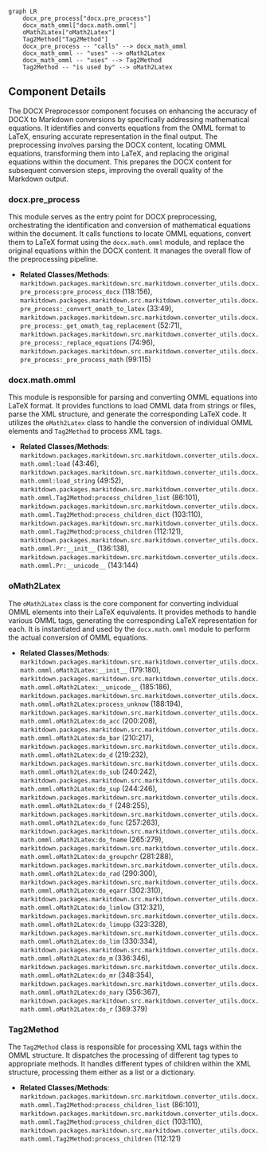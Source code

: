 ```mermaid
graph LR
    docx_pre_process["docx.pre_process"]
    docx_math_omml["docx.math.omml"]
    oMath2Latex["oMath2Latex"]
    Tag2Method["Tag2Method"]
    docx_pre_process -- "calls" --> docx_math_omml
    docx_math_omml -- "uses" --> oMath2Latex
    docx_math_omml -- "uses" --> Tag2Method
    Tag2Method -- "is used by" --> oMath2Latex
```

## Component Details

The DOCX Preprocessor component focuses on enhancing the accuracy of DOCX to Markdown conversions by specifically addressing mathematical equations. It identifies and converts equations from the OMML format to LaTeX, ensuring accurate representation in the final output. The preprocessing involves parsing the DOCX content, locating OMML equations, transforming them into LaTeX, and replacing the original equations within the document. This prepares the DOCX content for subsequent conversion steps, improving the overall quality of the Markdown output.

### docx.pre_process
This module serves as the entry point for DOCX preprocessing, orchestrating the identification and conversion of mathematical equations within the document. It calls functions to locate OMML equations, convert them to LaTeX format using the `docx.math.omml` module, and replace the original equations within the DOCX content. It manages the overall flow of the preprocessing pipeline.
- **Related Classes/Methods**: `markitdown.packages.markitdown.src.markitdown.converter_utils.docx.pre_process:pre_process_docx` (118:156), `markitdown.packages.markitdown.src.markitdown.converter_utils.docx.pre_process:_convert_omath_to_latex` (33:49), `markitdown.packages.markitdown.src.markitdown.converter_utils.docx.pre_process:_get_omath_tag_replacement` (52:71), `markitdown.packages.markitdown.src.markitdown.converter_utils.docx.pre_process:_replace_equations` (74:96), `markitdown.packages.markitdown.src.markitdown.converter_utils.docx.pre_process:_pre_process_math` (99:115)

### docx.math.omml
This module is responsible for parsing and converting OMML equations into LaTeX format. It provides functions to load OMML data from strings or files, parse the XML structure, and generate the corresponding LaTeX code. It utilizes the `oMath2Latex` class to handle the conversion of individual OMML elements and `Tag2Method` to process XML tags.
- **Related Classes/Methods**: `markitdown.packages.markitdown.src.markitdown.converter_utils.docx.math.omml:load` (43:46), `markitdown.packages.markitdown.src.markitdown.converter_utils.docx.math.omml:load_string` (49:52), `markitdown.packages.markitdown.src.markitdown.converter_utils.docx.math.omml.Tag2Method:process_children_list` (86:101), `markitdown.packages.markitdown.src.markitdown.converter_utils.docx.math.omml.Tag2Method:process_children_dict` (103:110), `markitdown.packages.markitdown.src.markitdown.converter_utils.docx.math.omml.Tag2Method:process_children` (112:121), `markitdown.packages.markitdown.src.markitdown.converter_utils.docx.math.omml.Pr:__init__` (136:138), `markitdown.packages.markitdown.src.markitdown.converter_utils.docx.math.omml.Pr:__unicode__` (143:144)

### oMath2Latex
The `oMath2Latex` class is the core component for converting individual OMML elements into their LaTeX equivalents. It provides methods to handle various OMML tags, generating the corresponding LaTeX representation for each. It is instantiated and used by the `docx.math.omml` module to perform the actual conversion of OMML equations.
- **Related Classes/Methods**: `markitdown.packages.markitdown.src.markitdown.converter_utils.docx.math.omml.oMath2Latex:__init__` (179:180), `markitdown.packages.markitdown.src.markitdown.converter_utils.docx.math.omml.oMath2Latex:__unicode__` (185:186), `markitdown.packages.markitdown.src.markitdown.converter_utils.docx.math.omml.oMath2Latex:process_unknow` (188:194), `markitdown.packages.markitdown.src.markitdown.converter_utils.docx.math.omml.oMath2Latex:do_acc` (200:208), `markitdown.packages.markitdown.src.markitdown.converter_utils.docx.math.omml.oMath2Latex:do_bar` (210:217), `markitdown.packages.markitdown.src.markitdown.converter_utils.docx.math.omml.oMath2Latex:do_d` (219:232), `markitdown.packages.markitdown.src.markitdown.converter_utils.docx.math.omml.oMath2Latex:do_sub` (240:242), `markitdown.packages.markitdown.src.markitdown.converter_utils.docx.math.omml.oMath2Latex:do_sup` (244:246), `markitdown.packages.markitdown.src.markitdown.converter_utils.docx.math.omml.oMath2Latex:do_f` (248:255), `markitdown.packages.markitdown.src.markitdown.converter_utils.docx.math.omml.oMath2Latex:do_func` (257:263), `markitdown.packages.markitdown.src.markitdown.converter_utils.docx.math.omml.oMath2Latex:do_fname` (265:279), `markitdown.packages.markitdown.src.markitdown.converter_utils.docx.math.omml.oMath2Latex:do_groupchr` (281:288), `markitdown.packages.markitdown.src.markitdown.converter_utils.docx.math.omml.oMath2Latex:do_rad` (290:300), `markitdown.packages.markitdown.src.markitdown.converter_utils.docx.math.omml.oMath2Latex:do_eqarr` (302:310), `markitdown.packages.markitdown.src.markitdown.converter_utils.docx.math.omml.oMath2Latex:do_limlow` (312:321), `markitdown.packages.markitdown.src.markitdown.converter_utils.docx.math.omml.oMath2Latex:do_limupp` (323:328), `markitdown.packages.markitdown.src.markitdown.converter_utils.docx.math.omml.oMath2Latex:do_lim` (330:334), `markitdown.packages.markitdown.src.markitdown.converter_utils.docx.math.omml.oMath2Latex:do_m` (336:346), `markitdown.packages.markitdown.src.markitdown.converter_utils.docx.math.omml.oMath2Latex:do_mr` (348:354), `markitdown.packages.markitdown.src.markitdown.converter_utils.docx.math.omml.oMath2Latex:do_nary` (356:367), `markitdown.packages.markitdown.src.markitdown.converter_utils.docx.math.omml.oMath2Latex:do_r` (369:379)

### Tag2Method
The `Tag2Method` class is responsible for processing XML tags within the OMML structure. It dispatches the processing of different tag types to appropriate methods. It handles different types of children within the XML structure, processing them either as a list or a dictionary.
- **Related Classes/Methods**: `markitdown.packages.markitdown.src.markitdown.converter_utils.docx.math.omml.Tag2Method:process_children_list` (86:101), `markitdown.packages.markitdown.src.markitdown.converter_utils.docx.math.omml.Tag2Method:process_children_dict` (103:110), `markitdown.packages.markitdown.src.markitdown.converter_utils.docx.math.omml.Tag2Method:process_children` (112:121)